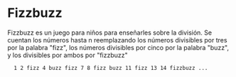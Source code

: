 # Fizzbuzz

Fizzbuzz es un juego para niños para enseñarles sobre la división. Se cuentan los números hasta n reemplazando los números divisibles por tres por la palabra "fizz", los números divisibles por cinco por la palabra "buzz", y los divisibles por ambos por "fizzbuzz"

```
  1 2 fizz 4 buzz fizz 7 8 fizz buzz 11 fizz 13 14 fizzbuzz ...
```
